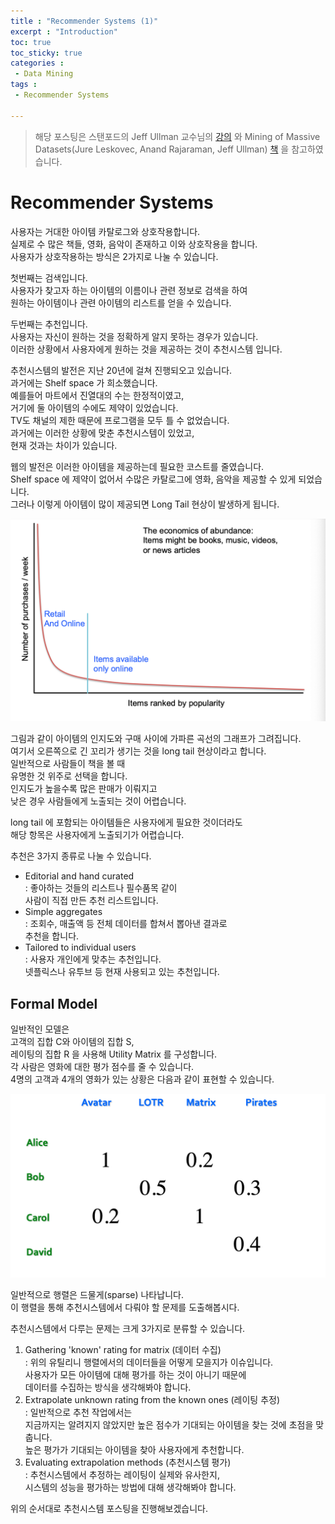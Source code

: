 ```yaml
---
title : "Recommender Systems (1)"
excerpt : "Introduction"
toc: true
toc_sticky: true
categories :	
 - Data Mining
tags :
 - Recommender Systems

---
```


> 해당 포스팅은 스탠포드의 Jeff Ullman 교수님의 [강의](https://www.youtube.com/playlist?list=PLLssT5z_DsK9JDLcT8T62VtzwyW9LNepV&app=desktop) 와 Mining of Massive Datasets(Jure Leskovec, Anand Rajaraman, Jeff Ullman) [책](http://www.mmds.org/) 을 참고하였습니다.



# Recommender Systems

사용자는 거대한 아이템 카탈로그와 상호작용합니다.   
실제로 수 많은 책들, 영화, 음악이 존재하고 이와 상호작용을 합니다.   
사용자가 상호작용하는 방식은 2가지로 나눌 수 있습니다.   

첫번째는 검색입니다.   
사용자가 찾고자 하는 아이템의 이름이나 관련 정보로 검색을 하여  
원하는 아이템이나 관련 아이템의 리스트를 얻을 수 있습니다.  

두번째는 추천입니다.  
사용자는 자신이 원하는 것을 정확하게 알지 못하는 경우가 있습니다.   
이러한 상황에서 사용자에게 원하는 것을 제공하는 것이 추천시스템 입니다.  

추천시스템의 발전은 지난 20년에 걸쳐 진행되오고 있습니다.  
과거에는 Shelf space 가 희소했습니다.   
예를들어 마트에서 진열대의 수는 한정적이였고,  
거기에 둘 아이템의 수에도 제약이 있었습니다.  
TV도 채널의 제한 때문에 프로그램을 모두 틀 수 없었습니다.   
과거에는 이러한 상황에 맞춘 추천시스템이 있었고,  
현재 것과는 차이가 있습니다. 

웹의 발전은 이러한 아이템을 제공하는데 필요한 코스트를 줄였습니다.   
Shelf space 에 제약이 없어서 수많은 카탈로그에 영화, 음악을 제공할 수 있게 되었습니다.   
그러나 이렇게 아이템이 많이 제공되면 Long Tail 현상이 발생하게 됩니다.  

<img src="/assets/img/DM/2020-07-18-d035.assets/image-20200721002632514.png" alt="image-20200721002632514" style="zoom:50%;" />

그림과 같이 아이템의 인지도와 구매 사이에 가파른 곡선의 그래프가 그려집니다.   
여기서 오른쪽으로 긴 꼬리가 생기는 것을 long tail 현상이라고 합니다.  
일반적으로 사람들이 책을 볼 때   
유명한 것 위주로 선택을 합니다.  
인지도가 높을수록 많은 판매가 이뤄지고  
낮은 경우 사람들에게 노출되는 것이 어렵습니다.  

long tail 에 포함되는 아이템들은 사용자에게 필요한 것이더라도  
해당 항목은 사용자에게 노출되기가 어렵습니다.

추천은 3가지 종류로 나눌 수 있습니다.

- Editorial and hand curated   
  : 좋아하는 것들의 리스트나 필수품목 같이   
  사람이 직접 만든 추천 리스트입니다.
- Simple aggregates  
  : 조회수, 매출액 등 전체 데이터를 합쳐서 뽑아낸 결과로   
  추천을 합니다.
- Tailored to individual users  
  : 사용자 개인에게 맞추는 추천입니다.  
  넷플릭스나 유투브 등 현재 사용되고 있는 추천입니다. 



## Formal Model

일반적인 모델은  
고객의 집합 C와  아이템의 집합 S,   
레이팅의 집합 R 을 사용해 Utility Matrix 를 구성합니다.  
각 사람은 영화에 대한 평가 점수를 줄 수 있습니다.  
4명의 고객과 4개의 영화가 있는 상황은 다음과 같이 표현할 수 있습니다.  

<img src="/assets/img/DM/2020-07-18-d035.assets/image-20200721003757588.png" alt="image-20200721003757588" style="zoom:50%;" />

일반적으로 행렬은 드물게(sparse) 나타납니다.  
이 행렬을 통해 추천시스템에서 다뤄야 할 문제를 도출해봅시다.

추천시스템에서 다루는 문제는 크게 3가지로 분류할 수 있습니다.

1. Gathering 'known' rating for matrix (데이터 수집)  
   : 위의 유틸리니 행렬에서의 데이터들을 어떻게 모을지가 이슈입니다.  
   사용자가 모든 아이템에 대해 평가를 하는 것이 아니기 때문에  
   데이터를 수집하는 방식을 생각해봐야 합니다.
2. Extrapolate unknown rating from the known ones (레이팅 추정)  
   : 일반적으로 추천 작업에서는   
   지금까지는 알려지지 않았지만 높은 점수가 기대되는 아이템을 찾는 것에 초점을 맞춥니다.  
   높은 평가가 기대되는 아이템을 찾아 사용자에게 추천합니다.
3. Evaluating extrapolation methods (추천시스템 평가)  
   : 추천시스템에서 추정하는 레이팅이 실제와 유사한지,  
   시스템의 성능을 평가하는 방법에 대해 생각해봐야 합니다.

위의 순서대로 추천시스템 포스팅을 진행해보겠습니다.